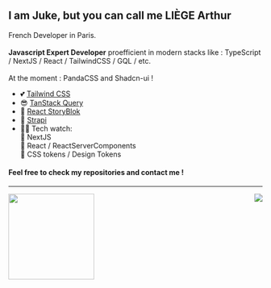 ## I am Juke, but you can call me LIÈGE Arthur

French Developer in Paris.
<br />
<br />
<b>Javascript Expert Developer</b> proefficient in modern stacks like : TypeScript / NextJS / React / TailwindCSS / GQL / etc.
<br />
<br />
At the moment : PandaCSS and Shadcn-ui !

- 💕 [Tailwind CSS](https://github.com/tailwindlabs/tailwindcss)
- 😎 [TanStack Query](https://github.com/TanStack/query)
- 🔳 [React StoryBlok](https://www.storyblok.com/)
- 🔡 [Strapi](https://strapi.io/)
- 🕵‍♂ Tech watch:
<br> 📍 NextJS
<br> 📍 React / ReactServerComponents
<br> 📍 CSS tokens / Design Tokens 

#### Feel free to check my repositories and contact me !

---

<div>
  <img height="170" align="left" src="https://github-readme-stats.vercel.app/api?username=thisisjuke&show_icons=true&title_color=9400D3&icon_color=79ff97&text_color=9f9f9f&bg_color=151515" />
  <img align="right" src="https://github-readme-stats.vercel.app/api/top-langs/?username=thisisjuke&layout=compact&title_color=fff&text_color=fff&bg_color=151515" />
</div>
